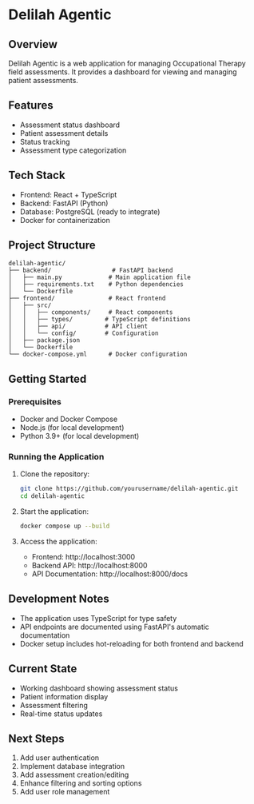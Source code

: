 # Delilah Agentic

## Overview
Delilah Agentic is a web application for managing Occupational Therapy field assessments. It provides a dashboard for viewing and managing patient assessments.

## Features
- Assessment status dashboard
- Patient assessment details
- Status tracking
- Assessment type categorization

## Tech Stack
- Frontend: React + TypeScript
- Backend: FastAPI (Python)
- Database: PostgreSQL (ready to integrate)
- Docker for containerization

## Project Structure
```
delilah-agentic/
├── backend/                 # FastAPI backend
│   ├── main.py             # Main application file
│   ├── requirements.txt    # Python dependencies
│   └── Dockerfile
├── frontend/               # React frontend
│   ├── src/
│   │   ├── components/     # React components
│   │   ├── types/         # TypeScript definitions
│   │   ├── api/           # API client
│   │   └── config/        # Configuration
│   ├── package.json
│   └── Dockerfile
└── docker-compose.yml      # Docker configuration
```

## Getting Started

### Prerequisites
- Docker and Docker Compose
- Node.js (for local development)
- Python 3.9+ (for local development)

### Running the Application
1. Clone the repository:
   ```bash
   git clone https://github.com/yourusername/delilah-agentic.git
   cd delilah-agentic
   ```

2. Start the application:
   ```bash
   docker compose up --build
   ```

3. Access the application:
   - Frontend: http://localhost:3000
   - Backend API: http://localhost:8000
   - API Documentation: http://localhost:8000/docs

## Development Notes
- The application uses TypeScript for type safety
- API endpoints are documented using FastAPI's automatic documentation
- Docker setup includes hot-reloading for both frontend and backend

## Current State
- Working dashboard showing assessment status
- Patient information display
- Assessment filtering
- Real-time status updates

## Next Steps
1. Add user authentication
2. Implement database integration
3. Add assessment creation/editing
4. Enhance filtering and sorting options
5. Add user role management